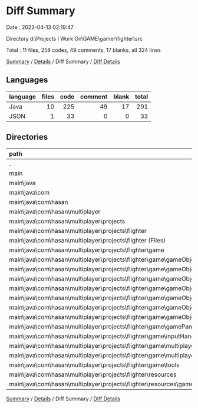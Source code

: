 # Diff Summary

Date : 2023-04-13 02:19:47

Directory d:\\Projects I Work On\\GAME\\gamer\\fighter\\src

Total : 11 files,  258 codes, 49 comments, 17 blanks, all 324 lines

[Summary](results.md) / [Details](details.md) / Diff Summary / [Diff Details](diff-details.md)

## Languages
| language | files | code | comment | blank | total |
| :--- | ---: | ---: | ---: | ---: | ---: |
| Java | 10 | 225 | 49 | 17 | 291 |
| JSON | 1 | 33 | 0 | 0 | 33 |

## Directories
| path | files | code | comment | blank | total |
| :--- | ---: | ---: | ---: | ---: | ---: |
| . | 11 | 258 | 49 | 17 | 324 |
| main | 11 | 258 | 49 | 17 | 324 |
| main\\java | 11 | 258 | 49 | 17 | 324 |
| main\\java\\com | 11 | 258 | 49 | 17 | 324 |
| main\\java\\com\\hasan | 11 | 258 | 49 | 17 | 324 |
| main\\java\\com\\hasan\\multiplayer | 11 | 258 | 49 | 17 | 324 |
| main\\java\\com\\hasan\\multiplayer\\projects | 11 | 258 | 49 | 17 | 324 |
| main\\java\\com\\hasan\\multiplayer\\projects\\flighter | 11 | 258 | 49 | 17 | 324 |
| main\\java\\com\\hasan\\multiplayer\\projects\\flighter (Files) | 1 | 31 | 6 | 13 | 50 |
| main\\java\\com\\hasan\\multiplayer\\projects\\flighter\\game | 9 | 194 | 43 | 4 | 241 |
| main\\java\\com\\hasan\\multiplayer\\projects\\flighter\\game\\gameObjects | 5 | 152 | 14 | 1 | 167 |
| main\\java\\com\\hasan\\multiplayer\\projects\\flighter\\game\\gameObjects\\entities | 5 | 152 | 14 | 1 | 167 |
| main\\java\\com\\hasan\\multiplayer\\projects\\flighter\\game\\gameObjects\\entities\\objectType | 4 | 150 | 14 | 1 | 165 |
| main\\java\\com\\hasan\\multiplayer\\projects\\flighter\\game\\gameObjects\\entities\\objectType\\objects | 4 | 150 | 14 | 1 | 165 |
| main\\java\\com\\hasan\\multiplayer\\projects\\flighter\\game\\gameObjects\\entities\\objectType\\objects\\rps | 4 | 150 | 14 | 1 | 165 |
| main\\java\\com\\hasan\\multiplayer\\projects\\flighter\\game\\gameObjects\\entities\\playerType | 1 | 2 | 0 | 0 | 2 |
| main\\java\\com\\hasan\\multiplayer\\projects\\flighter\\game\\gameObjects\\entities\\playerType\\playerTypeEntities | 1 | 2 | 0 | 0 | 2 |
| main\\java\\com\\hasan\\multiplayer\\projects\\flighter\\game\\gamePanel | 1 | 12 | 0 | 0 | 12 |
| main\\java\\com\\hasan\\multiplayer\\projects\\flighter\\game\\inputHandleing | 1 | 0 | 0 | -1 | -1 |
| main\\java\\com\\hasan\\multiplayer\\projects\\flighter\\game\\multiplayer | 1 | 10 | 0 | 1 | 11 |
| main\\java\\com\\hasan\\multiplayer\\projects\\flighter\\game\\multiplayer\\personalLobby | 1 | 10 | 0 | 1 | 11 |
| main\\java\\com\\hasan\\multiplayer\\projects\\flighter\\game\\tools | 1 | 20 | 29 | 3 | 52 |
| main\\java\\com\\hasan\\multiplayer\\projects\\flighter\\resources | 1 | 33 | 0 | 0 | 33 |
| main\\java\\com\\hasan\\multiplayer\\projects\\flighter\\resources\\gameResources | 1 | 33 | 0 | 0 | 33 |

[Summary](results.md) / [Details](details.md) / Diff Summary / [Diff Details](diff-details.md)